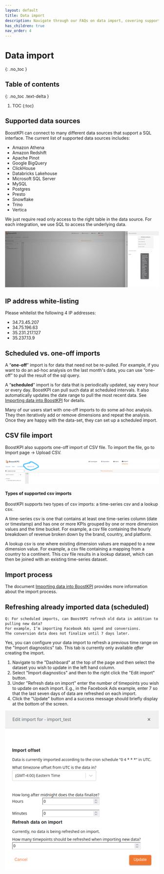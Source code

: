 ```yaml
---
layout: default
title: Data import
description: Navigate through our FAQs on data import, covering supported data sources, IP address white-listing, differences between scheduled and one-off imports, CSV file import details, various supported CSV import types, the import process, and methods for refreshing already imported data on a scheduled basis 
has_children: true
nav_order: 4
---
```


# Data import
{: .no_toc }

## Table of contents
{: .no_toc .text-delta }

1. TOC
{:toc}

## Supported data sources

BoostKPI can connect to many different data sources that support a SQL interface. The current list of supported data sources includes:
- Amazon Athena
- Amazon Redshift
- Apache Pinot
- Google BigQuery
- ClickHouse
- Databricks Lakehouse
- Microsoft SQL Server
- MySQL
- Postgres
- Presto
- Snowflake
- Trino
- Vertica

We just require read only access to the right table in the data source. For each integration, we use SQL to access the underlying data.

![Data sources list: image](../images/data-sources-list.png)

## IP address white-listing

Please whitelist the following 4 IP addresses:
- 34.73.45.207
- 34.75.196.63
- 35.231.217.127
- 35.237.13.9

## Scheduled vs. one-off imports

A “**one-off**” import is for data that need not be re-pulled. For example, if you want to do an ad-hoc
analysis on the last month's data, you can use “one-off” to pull the result of the sql query.

A “**scheduled**” import is for data that is periodically updated, say every hour or every day. BoostKPI
can pull such data at scheduled intervals. It also automatically updates the date range to pull the
most recent data. See [Importing data into BoostKPI](/docs/data-import/guide/#importing-data-into-boostkpi) for details.

Many of our users start with one-off imports to do some ad-hoc analysis. They then iteratively add or
remove dimensions and repeat the analysis. Once they are happy with the data-set, they can set up a scheduled import.

## CSV file import

BoostKPI also supports one-off import of CSV file. To import the file, go to Import page -> Upload CSV.

![Upload CSV: image](../images/upload-csv.png)

#### Types of supported csv imports

BoostKPI supports two types of csv imports: a time-series csv and a lookup csv.

A time-series csv is one that contains at least one time-series column (date or timestamp) and has one or
more KPIs grouped by one or more dimension values and the time bucket. For example, a csv file containing
the hourly breakdown of revenue broken down by the brand, country, and platform.

A lookup csv is one where existing dimension values are mapped to a new dimension value. For example,
a csv file containing a mapping from a country to a continent. This csv file results in a lookup
dataset, which can then be joined with an existing time-series dataset.

## Import process

The document [Importing data into BoostKPI](/docs/data-import/guide/#importing-data-into-boostkpi)
provides more information about the import process.

## Refreshing already imported data (scheduled)

```
Q: For scheduled imports, can BoostKPI refresh old data in addition to pulling new data?
For example, I’m importing Facebook Ads spend and conversions.
The conversion data does not finalize until 7 days later.
```

Yes, you can configure your data import to refresh a previous time range on the "Import diagnostics" tab. This tab is currently only available *after* creating the import.

1. Navigate to the "Dashboard" at the top of the page and then select the dataset you wish to update in the left hand column.
2. Select "Import diagnostics" and then to the right click the "Edit import" button.
3. Under "Refresh data on import" enter the number of timepoints you wish to update on each import. E.g., in the Facebook Ads example, enter 7 so that the last seven days of data are refreshed on each import.
4. Click the "Update" button and a success message should briefly display at the bottom of the screen.

![Edit import menu](../images/edit-import-menu.png)

